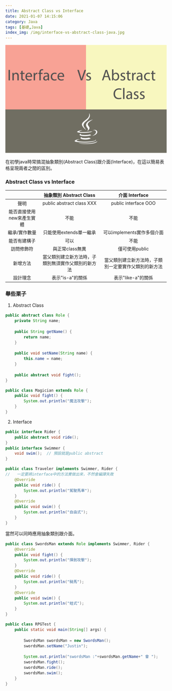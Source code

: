 ```yaml
---
title: Abstract Class vs Interface
date: 2021-01-07 14:15:06
category: Java
tags: [基礎,Java]
index_img: /img/interface-vs-abstract-class-java.jpg
---
```

![](/seawaterfoods/img/interface-vs-abstract-class-java.jpg)

在初學java時常搞混抽象類別(Abstract Class)跟介面(Interface)，在這以簡易表格呈現兩者之間的區別。
<!-- more -->
### Abstract Class vs Interface
|  | 	抽象類別 Abstract Class | 介面 Interface |
| :-----:| :----: | :----: |
| 聲明                    | public abstract class XXX                 | public interface OOO      |
| 能否直接使用new來產生實體  | 不能                                      | 不能                       |
| 繼承/實作數量            | 只能使用extends單一繼承                      | 可以implements實作多個介面   |
| 能否有建構子             | 可以                                       | 不能                       |
| 訪問修飾符               | 與正常class無異                             | 僅可使用public             |
| 新增方法                | 當父類別建立新方法時，子類別無須實作父類別的新方法 | 當父類別建立新方法時，子類別一定要實作父類別的新方法 |
| 設計理念 | 表示"is-a"的關係 | 表示"like-a"的關係 |

### 舉些栗子

1. Abstract Class

```java
public abstract class Role {
    private String name;

    public String getName() {
        return name;
    }

    public void setName(String name) {
        this.name = name;
    }

    public abstract void fight();
}
```

```java
public class Magician extends Role {
    public void fight() {
        System.out.println("魔法攻擊");
    }
}
```
2. Interface
```java
public interface Rider {
    public abstract void ride();  
}
public interface Swimmer {
    void swim();  // 預設就是public abstract
}
```
```java
public class Traveler implements Swimmer, Rider {
//   一定要將interface中的方法實做出來，不然會編譯失敗
    @Override
    public void ride() {
        System.out.println("駕駛馬車");
    }
    @Override
    public void swim() {
        System.out.println("自由式");
    }
}
```
當然可以同時應用抽象類別跟介面。
```java
public class SwordsMan extends Role implements Swimmer, Rider {
    @Override
    public void fight() {
        System.out.println("揮劍攻擊");
    }
    @Override
    public void ride() {
        System.out.println("騎馬");
    }
    @Override
    public void swim() {
        System.out.println("蛙式");
    }
}
```
```java
public class RPGTest {
    public static void main(String[] args) {

        SwordsMan swordsMan = new SwordsMan();
        swordsMan.setName("Justin");

        System.out.println("swordsMan :"+swordsMan.getName+" 會 ");
        swordsMan.fight();
        swordsMan.ride();
        swordsMan.swim();
    }
}
```